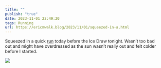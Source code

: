 ```yaml
---
title: ""
publish: "true"
date: 2023-11-01 22:49:20
tags: Running
url: https://ericmwalk.blog/2023/11/01/squeezed-in-a.html
---
```


Squeezed in a quick [run](https://strava.com/activities/10144527564) today before the Ice Draw tonight. Wasn’t too bad out and might have overdressed as the sun wasn’t really out and felt colder before I started.

![](https://ericmwalk.blog/uploads/2023/b77a4fa4-d8a2-4c91-96ca-f8749c68bc68.jpg)